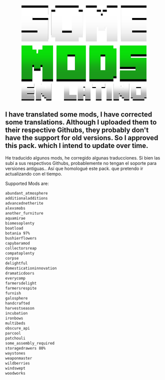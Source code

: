 <div align="center">

![](./some_mods_en_latino_ba.png)

</div>

I have translated some mods, I have corrected some translations.
Although I uploaded them to their respective Githubs, they probably don't have the support for old versions.
So I approved this pack. which I intend to update over time.
----------------------------------------------------------------------------------------

He traducido algunos mods, he corregido algunas traducciones.
Si bien las subí a sus respectivos Githubs, probablemente no tengan el soporte para versiones antiguas..
Así que homologué este pack. que pretendo ir actualizando con el tiempo.



Supported Mods are:

```
abundant_atmosphere
additionaladditions
advancednetherite
alexsmobs
another_furniture
aquamirae
biomesoplenty
boatload
botania 97%
bushierflowers
capybaramod
collectorsreap
compatoplenty
corpse
delightful
domesticationinnovation
dramaticdoors
everycomp
farmersdelight
farmersrespite
furnish
galosphere
handcrafted
harvestseason
incubation
ironbows
multibeds
obscure_api
parcool
patchouli
some_assembly_required
storagedrawers 80%
waystones
weaponmaster
wildberries
windswept
woodworks
```
